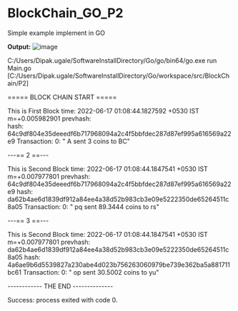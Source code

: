 # BlockChain_GO_P2
Simple example implement in GO



**Output:**
![image](https://user-images.githubusercontent.com/65403702/174151371-064b1419-e36d-4fd5-bd18-57445c4c91bf.png)


C:/Users/Dipak.ugale/SoftwareInstallDirectory/Go/go/bin64/go.exe run Main.go [C:/Users/Dipak.ugale/SoftwareInstallDirectory/Go/workspace/src/BlockChain/P2]

 ===== BLOCK CHAIN START ===== 

This is First Block
	time: 2022-06-17 01:08:44.1827592 +0530 IST m=+0.005982901 
	prevhash:  
	hash: 64c9df804e35deeedf6b717968094a2c4f5bbfdec287d87ef995a616569a22e9 
	Transaction:
		0: " A sent 3 coins to BC"

---== 2 ==---

This is Second Block
	time: 2022-06-17 01:08:44.1847541 +0530 IST m=+0.007977801 
	prevhash: 64c9df804e35deeedf6b717968094a2c4f5bbfdec287d87ef995a616569a22e9 
	hash: da62b4ae6d1839df912a84ee4a38d52b983cb3e09e5222350de65264511c8a05 
	Transaction:
		0: " pq sent 89.3444 coins to rs"

---== 3 ==---

This is Second Block
	time: 2022-06-17 01:08:44.1847541 +0530 IST m=+0.007977801 
	prevhash: da62b4ae6d1839df912a84ee4a38d52b983cb3e09e5222350de65264511c8a05 
	hash: 4a6ae9b6d5539827a230abe4d023b756263060979be739e362ba5a881711bc61 
	Transaction:
		0: " op sent 30.5002 coins to yu"

------------ THE END --------------

Success: process exited with code 0.
